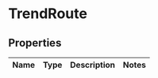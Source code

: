 
# TrendRoute

## Properties
Name | Type | Description | Notes
------------ | ------------- | ------------- | -------------



